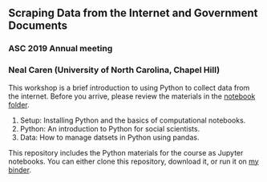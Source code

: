 ## Scraping Data from the Internet and Government Documents
### ASC 2019 Annual meeting
### Neal Caren (University of North Carolina, Chapel Hill)

This workshop is a brief introduction to using Python to collect data from the internet. Before you arrive, please review the materials in the [notebook folder](https://github.com/nealcaren/ScrapingData/tree/master/Notebooks).

1. Setup: Installing Python and the basics of computational notebooks.
2. Python: An introduction to Python for social scientists.
3. Data: How to manage datsets in Python using pandas.

This repository includes the Python materials for the course as Jupyter notebooks. You can either clone this repository, download it, or run it on [my binder](https://mybinder.org/v2/gh/nealcaren/UiOBigData/master).
